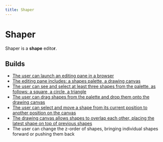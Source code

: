```yaml
---
title: Shaper
---
```


# Shaper

Shaper is a **shape** edito**r**.

## Builds

- [The user can launch an editing pane in a browser](builds/1)
- [The editing pane includes: a shapes palette, a drawing canvas](builds/2)
- [The user can see and select at least three shapes from the palette, as follows: a square, a circle, a triangle](builds/3)
- [The user can drag shapes from the palette and drop them onto the drawing canvas](builds/4)
- [The user can select and move a shape from its current position to another position on the canvas](builds/5)
- [The drawing canvas allows shapes to overlap each other, placing the latest shape on top of previous shapes](builds/6)
- The user can change the z-order of shapes, bringing individual shapes forward or pushing them back

